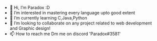 - 👋 Hi, I’m Paradox :D
- 👀 I’m interested in mastering every language upto good extent
- 🌱 I’m currently learning C,Java,Python
- 💞️ I’m looking to collaborate on any project related to web development and Graphic design!
- 📫 How to reach me Dm me on discord 'Paradox#3581'

<!---
TheProParadox/TheProParadox is a ✨ special ✨ repository because its `README.md` (this file) appears on your GitHub profile.
You can click the Preview link to take a look at your changes.
--->
